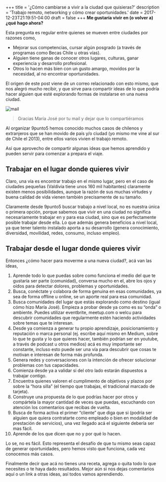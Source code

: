 +++
title = '¿Cómo cambiarse a vivir a la ciudad que quisieras?'
description = 'Trabajo remoto, networking y cómo crear oportunidades.'
date = 2017-12-23T21:19:51-04:00
draft = false
+++
**Me gustaría vivir en (o volver a) ¿qué hago ahora?**

Esta pregunta es regular entre quienes se mueven entre ciudades por razones como,

- Mejorar sus competencias, cursar algún posgrado (a través de programas como Becas Chile u otras vías).
- Alguien tiene ganas de conocer otros lugares, culturas, ganar experiencia y desarrollo profesional.
- Otros lo hacen más bien con un gusto amargo, movidos por la necesidad, al no encontrar oportunidades.

El origen de este post viene de un correo relacionado con esto mismo, que nos alegró mucho recibir, y que sirve para compartir ideas de lo que podría hacer alguien que esté explorando formas de instalarse en una nueva ciudad.

![mail](/img/mail.webp)
> Gracias María José por tu mail y dejar que lo compartiéramos

Al organizar 9punto5 hemos conocido muchos casos de chilenos y extranjeros que se han movido de país y/o ciudad (yo mismo me vine al sur de Chile el 2013), entre ellos varios vivien el trabajo remoto.

Así que aprovecho de compartir algunas ideas que hemos aprendido y pueden servir para comenzar a prepara el viaje.

## Trabajar en el lugar donde quieres vivir
Claro, una vía es encontrar trabajo en el mismo lugar, pero en el caso de ciudades pequeñas (Valdivia tiene unos 160 mil habitantes) claramente existen menos posibilidades, aunque la razón de sus muchas virtudes y buena calidad de vida vienen también precisamente de su tamaño.

Claramente desde 9punto5 buscar trabajo a nivel local, no es nuestra única o primera opción, porque sabemos que vivir en una ciudad no significa necesariamente trabajar en y para esa ciudad, sino que es perfectamente posible trabajar desde ella. Lo que además genera beneficios a nivel local, ya que tener talento instalado aporta a su desarrollo (genera conocimiento, diversidad, movilidad, redes, consumo, incluso empleo).

## Trabajar desde el lugar donde quieres vivir
Entonces ¿cómo hacer para moverme a una nueva ciudad?, acá van las ideas,

1. Aprende todo lo que puedas sobre como funciona el medio del que te gustaría ser parte (comunidad), conversa mucho en el, abre los ojos y oídos para detectar dolores, problemas y oportunidades.
2. Busca, conéctate y colabora de forma genuina en esas comunidades, ya sea de forma offline u online, se un aporte real para esa comunidad.
3. Busca comunidades del lugar que estás explorando como destino (igual cómo hizo María José). Empieza a probar desde ya como es su “onda” o ambiente. Puedes utilizar eventbrite, meetup.com o welcu para descubrir comunidades que regularmente estén haciendo actividades sobre temas que te interesan.
4. Desde ya comienza a generar tu propio aprendizaje, posicionamiento y reputación o marca personal (ej. escribe aquí mismo en Medium, sobre lo que te gusta y lo que quieres hacer, también podrían ser en youtube, a través de podcast u otros medios) acá es muy importante ser constante, incluso esto puede ser una vía para descubrir que cosas te motivan e interesan de forma más profunda.
5. Genera redes y conversaciones con la intención de ofrecer solucionar problemas con tus capacidades.
6. Comienza desde ya a validar si del otro lado estarán dispuestos a trabajar contigo.
7. Encuentra quienes valoren el cumplimento de objetivos y plazos por sobre la “hora silla” (el tiempo que trabajas, el tradicional marcado de tarjeta).
8. Construye una propuesta de lo que podrías hacer por otros y compártela la mayor cantidad de veces que puedas, escuchando con atención los comentarios que recibas de vuelta.
9. Busca de forma activa el primer “cliente” que diga que si (podría ser alguien que quiera contratarte como empleado o bien en modalidad de prestación de servicios), una vez llegado acá el siguiente debería ser mas fácil.
10. Aprende de los que dicen que no y por qué lo hacen.

Lo se, no es fácil. Esto representa el desafío de que tu mismo seas capaz de generar oportunidades, pero hemos visto que funciona, cada vez conocemos más casos.

Finalmente decir que acá no tienes una receta, agrega o quita todo lo que necesites o te haya dado resultados. Mejor aún si nos dejas comentarios aquí o un link a otras ideas, así todos vamos aprendiendo.